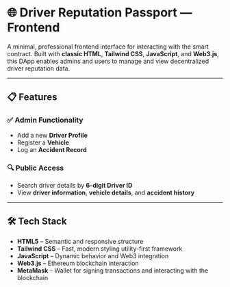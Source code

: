 # 🌐 Driver Reputation Passport — Frontend

A minimal, professional frontend interface for interacting with the smart contract. Built with **classic HTML**, **Tailwind CSS**, **JavaScript**, and **Web3.js**, this DApp enables admins and users to manage and view decentralized driver reputation data.

---

## 📋 Features

### ✅ Admin Functionality
- Add a new **Driver Profile**
- Register a **Vehicle**
- Log an **Accident Record**

### 🔍 Public Access
- Search driver details by **6-digit Driver ID**
- View **driver information**, **vehicle details**, and **accident history**

---

## 🛠 Tech Stack

- **HTML5** – Semantic and responsive structure
- **Tailwind CSS** – Fast, modern styling utility-first framework
- **JavaScript** – Dynamic behavior and Web3 integration
- **Web3.js** – Ethereum blockchain interaction
- **MetaMask** – Wallet for signing transactions and interacting with the blockchain

